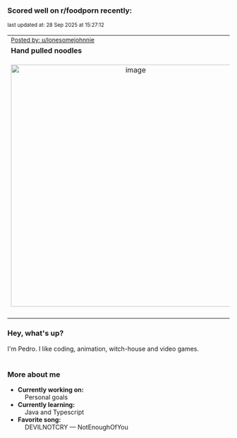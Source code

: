 ### Scored well on r/foodporn recently:

<p align="left"><sub>last updated at: 28 Sep 2025 at 15:27:12</sub></p>

|   |
| --- |
| <sub>[Posted by: u/lonesomejohnnie][source]</sub> |
| **Hand pulled noodles** | 
|<p align="center"> <img alt="image" src="https://i.redd.it/g443f3e0bdrf1.jpeg" width="550" /> </p>|
|   |

### Hey, what's up?

I'm Pedro. I like coding, animation, witch-house and video games.<br><br>

### More about me
- **Currently working on:**  
&nbsp;&nbsp;&nbsp;&nbsp;Personal goals
- **Currently learning:**  
&nbsp;&nbsp;&nbsp;&nbsp;Java and Typescript
- **Favorite song:**  
&nbsp;&nbsp;&nbsp;&nbsp;DEVILNOTCRY — NotEnoughOfYou<br><br>

  



  
  
  
[linkedin]: https://linkedin.com/in/pedro-h-r-gomes-8a487b14a/
[gmail]: mailto:pilique11@gmail.com
[source]: https://reddit.com/r/FoodPorn/comments/1nqh49a/hand_pulled_noodles/
[redditAPI]: https://www.reddit.com/dev/api/